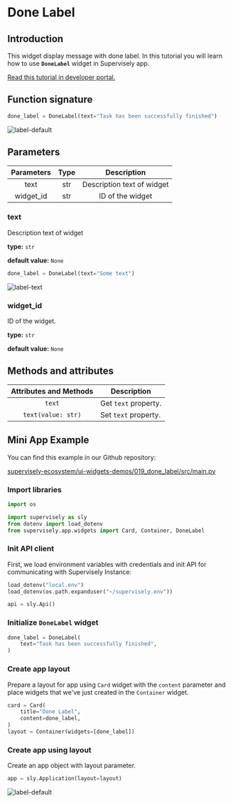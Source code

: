 # Done Label

## Introduction

This widget display message with done label. In this tutorial you will learn how to use **`DoneLabel`** widget in Supervisely app.

[Read this tutorial in developer portal.](https://developer.supervise.ly/app-development/apps-with-gui/done-label)

## Function signature

```python
done_label = DoneLabel(text="Task has been successfully finished")
```

![label-default](https://user-images.githubusercontent.com/79905215/218078545-53840478-4f2d-4b74-a4c7-2838efba93b9.png)

## Parameters

| Parameters  |                      Type                      |          Description           |
| :---------: | :--------------------------------------------: | :----------------------------: |
|    text    |                      str                       | Description text of widget |
|  widget_id  |                      str                       |        ID of the widget        |

### text

Description text of widget

**type:** `str`

**default value:** `None`

```python
done_label = DoneLabel(text="Some text")
```

![label-text](https://user-images.githubusercontent.com/79905215/218078983-94449c90-3436-4da8-8107-cbdc29c416c0.png)

### widget_id

ID of the widget.

**type:** `str`

**default value:** `None`

## Methods and attributes

|       Attributes and Methods        | Description                                |
| :---------------------------------: | ------------------------------------------ |
|               `text`               | Get `text` property.       |
|         `text(value: str)`         | Set `text` property.                |


## Mini App Example

You can find this example in our Github repository:

[supervisely-ecosystem/ui-widgets-demos/019_done_label/src/main.py](https://github.com/supervisely-ecosystem/ui-widgets-demos/blob/master/019_done_label/src/main.py)

### Import libraries

```python
import os

import supervisely as sly
from dotenv import load_dotenv
from supervisely.app.widgets import Card, Container, DoneLabel
```

### Init API client

First, we load environment variables with credentials and init API for communicating with Supervisely Instance:

```python
load_dotenv("local.env")
load_dotenv(os.path.expanduser("~/supervisely.env"))

api = sly.Api()
```

### Initialize `DoneLabel` widget


```python
done_label = DoneLabel(
    text="Task has been successfully finished",
)
```

### Create app layout

Prepare a layout for app using `Card` widget with the `content` parameter and place widgets that we've just created in the `Container` widget.

```python
card = Card(
    title="Done Label",
    content=done_label,
)
layout = Container(widgets=[done_label])
```

### Create app using layout

Create an app object with layout parameter.

```python
app = sly.Application(layout=layout)
```


![label-default](https://user-images.githubusercontent.com/79905215/218078545-53840478-4f2d-4b74-a4c7-2838efba93b9.png)